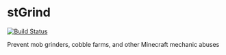 # stGrind
[![Build Status](https://ts-mc.net/jenkins/buildStatus/icon?job=stgrind)](https://ts-mc.net/jenkins/job/stgrind)

Prevent mob grinders, cobble farms, and other Minecraft mechanic abuses
